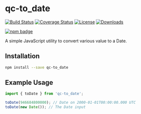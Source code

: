 # qc-to_date

[![Build Status][travis-svg]][travis-url]
[![Coverage Status][coverage-image]][coverage-url]
[![License][license-image]][license-url]
[![Downloads][downloads-image]][downloads-url]

[![npm badge][npm-badge-png]][package-url]

A simple JavaScript utility to convert various value to a Date.


## Installation

```sh
npm install --save qc-to_date
```


## Example Usage

```js
import { toDate } from 'qc-to_date';

toDate(946684800000); // Date on 2000-01-01T00:00:00.000 UTC
toDate(new Date()); // The Date input
```


[coverage-image]: https://coveralls.io/repos/github/hypersoftllc/qc-to_date/badge.svg?branch=master
[coverage-url]: https://coveralls.io/github/hypersoftllc/qc-to_date?branch=master
[downloads-image]: http://img.shields.io/npm/dm/qc-to_date.svg
[downloads-url]: http://npm-stat.com/charts.html?package=qc-to_date
[license-image]: http://img.shields.io/npm/l/qc-to_date.svg
[license-url]: LICENSE
[package-url]: https://npmjs.org/package/qc-to_date
[npm-badge-png]: https://nodei.co/npm/qc-to_date.png?downloads=true&stars=true
[travis-svg]: https://travis-ci.org/hypersoftllc/qc-to_date.svg?branch=master
[travis-url]: https://travis-ci.org/hypersoftllc/qc-to_date
